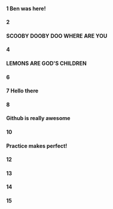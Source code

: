#### 1 Ben was here!
#### 2
#### SCOOBY DOOBY DOO WHERE ARE YOU
#### 4
#### LEMONS ARE GOD'S CHILDREN
#### 6
#### 7 Hello there
#### 8
#### Github is really awesome
#### 10
#### Practice makes perfect!
#### 12
#### 13
#### 14
#### 15